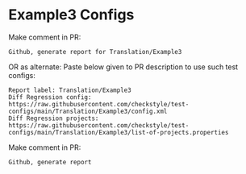 # Example3 Configs
Make comment in PR:
```
Github, generate report for Translation/Example3
```
OR as alternate:
Paste below given to PR description to use such test configs:
```
Report label: Translation/Example3
Diff Regression config: https://raw.githubusercontent.com/checkstyle/test-configs/main/Translation/Example3/config.xml
Diff Regression projects: https://raw.githubusercontent.com/checkstyle/test-configs/main/Translation/Example3/list-of-projects.properties
```
Make comment in PR:
```
Github, generate report
```
